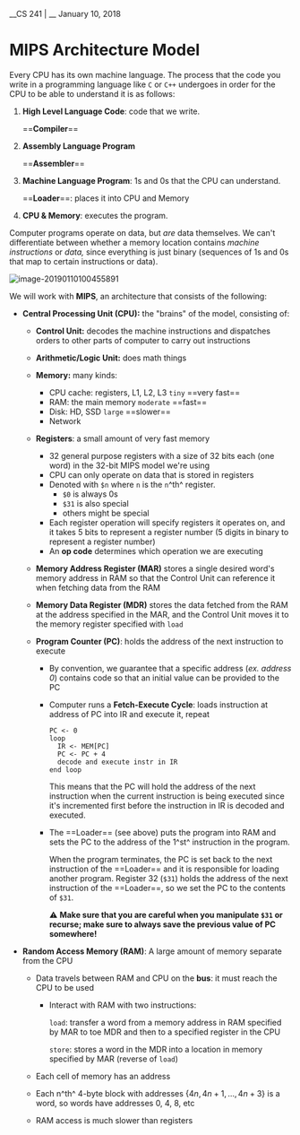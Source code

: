 __CS 241 | __ January 10, 2018

# MIPS Architecture Model

Every CPU has its own machine language. The process that the code you write in a programming language like `C` or `C++` undergoes in order for the CPU to be able to understand it is as follows:

1. **High Level Language Code**: code that we write.

   ==**Compiler**==

2. **Assembly Language Program**

   ==**Assembler**==

3. **Machine Language Program**: 1s and 0s that the CPU can understand.

   ==**Loader**==: places it into CPU and Memory

4. **CPU & Memory**: executes the program.

Computer programs operate on data, but _are_ data themselves. We can't differentiate between whether a memory location contains _machine instructions_ or _data,_ since everything is just binary (sequences of 1s and 0s that map to certain instructions or data).

![image-20190110100455891](assets/image-20190110100455891-7132695.png)

We will work with __MIPS__, an architecture that consists of the following:

- **Central Processing Unit (CPU):** the "brains" of the model, consisting of:

  - **Control Unit:** decodes the machine instructions and dispatches orders to other parts of computer to carry out instructions

  - **Arithmetic/Logic Unit:** does math things

  - **Memory:** many kinds:

    - CPU cache: registers, L1, L2, L3 `tiny` ==very fast==
    - RAM: the main memory `moderate` ==fast==
    - Disk: HD, SSD `large` ==slower==
    - Network

  - **Registers**: a small amount of very fast memory 

    - 32 general purpose registers with a size of 32 bits each (one word) in the 32-bit MIPS model we're using
    - CPU can only operate on data that is stored in registers
    - Denoted with `$n` where `n` is the `n`^th^ register.
      - `$0` is always 0s
      - `$31` is also special 
      - others might be special
    - Each register operation will specify registers it operates on, and it takes 5 bits to represent a register number (5 digits in binary to represent a register number)
    - An **op code** determines which operation we are executing

  - **Memory Address Register (MAR)** stores a single desired word's memory address in RAM so that the Control Unit can reference it when fetching data from the RAM

  - **Memory Data Register (MDR)** stores the data fetched from the RAM at the address specified in the MAR, and the Control Unit moves it to the memory register specified with `load`

  - **Program Counter (PC)**: holds the address of the next instruction to execute

    - By convention, we guarantee that a specific address (_ex. address 0_) contains code so that an initial value can be provided to the PC

    - Computer runs a **Fetch-Execute Cycle**: loads instruction at address of PC into IR and execute it, repeat

      ```pseudocode
      PC <- 0
      loop
      	IR <- MEM[PC]
      	PC <- PC + 4
      	decode and execute instr in IR
      end loop
      ```

      This means that the PC will hold the address of the next instruction when the current instruction is being executed since it's incremented first before the instruction in IR is decoded and executed.

    - The ==Loader== (see above) puts the program into RAM and sets the PC to the address of the 1^st^ instruction in the program. 

      When the program terminates, the PC is set back to the next instruction of the ==Loader== and it is responsible for loading another program. Register 32 (`$31`) holds the address of the next instruction of the ==Loader==, so we set the PC to the contents of `$31`.

      :warning: __Make sure that you are careful when you manipulate `$31` or recurse; make sure to always save the previous value of PC somewhere!__

- **Random Access Memory (RAM)**: A large amount of memory separate from the CPU

  - Data travels between RAM and CPU on the **bus**: it must reach the CPU to be used

    - Interact with RAM with two instructions:

      `load`: transfer a word from a memory address in RAM specified by MAR to toe MDR and then to a specified register in the CPU

      `store`: stores a word in the MDR into a location in memory specified by MAR (reverse of `load`)

  - Each cell of memory has an address

  - Each n^th^ 4-byte block with addresses $\{4n, 4n+1, ..., 4n+3\}$ is a word, so words have addresses 0, 4, 8, etc

  - RAM access is much slower than registers